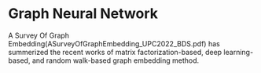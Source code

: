 # Graph Neural Network

A Survey Of Graph Embedding(ASurveyOfGraphEmbedding_UPC2022_BDS.pdf) has summerized the recent works of matrix factorization-based, deep learning-based, and random walk-based graph embedding method.
